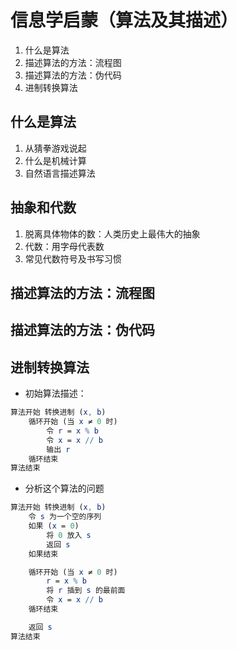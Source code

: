 # 信息学启蒙（算法及其描述）

1. 什么是算法
1. 描述算法的方法：流程图
1. 描述算法的方法：伪代码
1. 进制转换算法

		
## 什么是算法

1. 从猜拳游戏说起     <!-- .element: class="fragment fade-in-then-out" data-fragment-index="1" -->
1. 什么是机械计算     <!-- .element: class="fragment fade-in-then-out" data-fragment-index="2" -->
1. 自然语言描述算法   <!-- .element: class="fragment fade-in-then-out" data-fragment-index="3" -->

		
## 抽象和代数

1. 脱离具体物体的数：人类历史上最伟大的抽象   <!-- .element: class="fragment fade-in-then-out" data-fragment-index="1" -->
1. 代数：用字母代表数   <!-- .element: class="fragment fade-in-then-out" data-fragment-index="2" -->
1. 常见代数符号及书写习惯   <!-- .element: class="fragment fade-in-then-out" data-fragment-index="3" -->

		
## 描述算法的方法：流程图

		
## 描述算法的方法：伪代码

		
## 进制转换算法

- 初始算法描述：

```mathematica []
算法开始 转换进制 (x, b)
    循环开始 (当 x ≠ 0 时)
        令 r = x % b
        令 x = x // b
        输出 r
    循环结束
算法结束
```

	
- 分析这个算法的问题

```mathematica []
算法开始 转换进制 (x, b)
    令 s 为一个空的序列
    如果 (x = 0)
        将 0 放入 s
        返回 s
    如果结束

    循环开始 (当 x ≠ 0 时)
        r = x % b
        将 r 插到 s 的最前面
        令 x = x // b
    循环结束

    返回 s
算法结束
```


